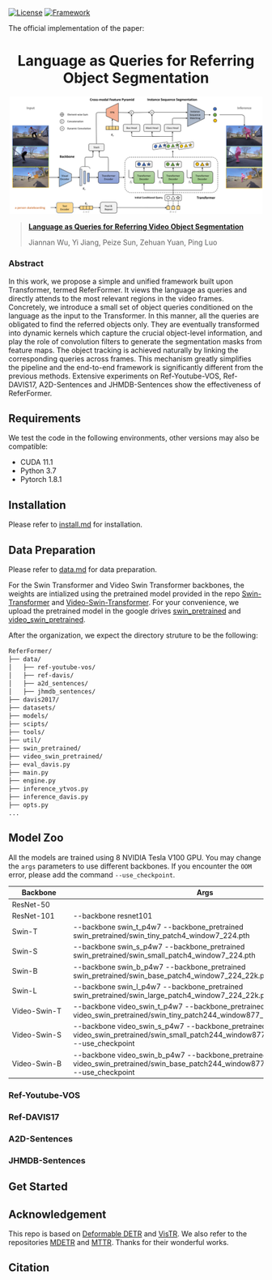 [![License](https://img.shields.io/badge/License-Apache%202.0-blue.svg)](https://opensource.org/licenses/Apache-2.0)
[![Framework](https://img.shields.io/badge/PyTorch-%23EE4C2C.svg?&logo=PyTorch&logoColor=white)](https://pytorch.org/)

The official implementation of the paper: 

<div align="center">
<h1>
<b>
Language as Queries for Referring Object Segmentation
</b>
</h1>
</div>

<p align="center"><img src="docs/network.png" width="500"/></p>

> [**Language as Queries for Referring Video Object Segmentation**](todo)
>
> Jiannan Wu, Yi Jiang, Peize Sun, Zehuan Yuan, Ping Luo

### Abstract

In this work, we propose a simple and unified framework built upon Transformer, termed ReferFormer. It views the language as queries and directly attends to the most relevant regions in the video frames. Concretely, we introduce a small set of object queries conditioned on the language as the input to the Transformer. In this manner, all the queries are obligated to find the referred objects only. They are eventually transformed into dynamic kernels which capture the crucial object-level information, and play the role of convolution filters to generate the segmentation masks from feature maps. The object tracking is achieved naturally by linking the corresponding queries across frames. This mechanism greatly simplifies the pipeline and the end-to-end framework is significantly different from the previous methods. Extensive experiments on Ref-Youtube-VOS, Ref-DAVIS17, A2D-Sentences and JHMDB-Sentences show the effectiveness of ReferFormer. 

## Requirements

We test the code in the following environments, other versions may also be compatible:

- CUDA 11.1
- Python 3.7
- Pytorch 1.8.1


## Installation

Please refer to [install.md](docs/install.md) for installation.

## Data Preparation

Please refer to [data.md](docs/data.md) for data preparation.

For the Swin Transformer and Video Swin Transformer backbones, the weights are intialized using the pretrained model provided in the repo [Swin-Transformer](https://github.com/microsoft/Swin-Transformer) and [Video-Swin-Transformer](https://github.com/SwinTransformer/Video-Swin-Transformer). For your convenience, we upload the pretrained model in the google drives [swin_pretrained](https://drive.google.com/drive/u/0/folders/1QWLayukDJYAxTFk7NPwerfso3Lrx35NL) and [video_swin_pretrained](https://drive.google.com/drive/u/0/folders/19qb9VbKSjuwgxsiPI3uv06XzQkB5brYM).


After the organization, we expect the directory struture to be the following:

```
ReferFormer/
├── data/
│   ├── ref-youtube-vos/
│   ├── ref-davis/
│   ├── a2d_sentences/
│   ├── jhmdb_sentences/
├── davis2017/
├── datasets/
├── models/
├── scipts/
├── tools/
├── util/
├── swin_pretrained/
├── video_swin_pretrained/
├── eval_davis.py
├── main.py
├── engine.py
├── inference_ytvos.py
├── inference_davis.py
├── opts.py
...
```

## Model Zoo

All the models are trained using 8 NVIDIA Tesla V100 GPU. You may change the `args` parameters to use different backbones. If you encounter the `OOM` error, please add the command `--use_checkpoint`.

| <div style="width: 80pt">Backbone</div>   | Args |
| ---------- | ---------------------------------------- |
| ResNet-50 |  | 
| ResNet-101 | --backbone resnet101 |
| Swin-T | --backbone swin_t_p4w7 --backbone_pretrained swin_pretrained/swin_tiny_patch4_window7_224.pth | 
| Swin-S | --backbone swin_s_p4w7 --backbone_pretrained swin_pretrained/swin_small_patch4_window7_224.pth | 
| Swin-B | --backbone swin_b_p4w7 --backbone_pretrained swin_pretrained/swin_base_patch4_window7_224_22k.pth  | 
| Swin-L | --backbone swin_l_p4w7 --backbone_pretrained swin_pretrained/swin_large_patch4_window7_224_22k.pth --use_checkpoint | 
| Video-Swin-T | --backbone video_swin_t_p4w7 --backbone_pretrained video_swin_pretrained/swin_tiny_patch244_window877_kinetics400_1k.pth | 
| Video-Swin-S | --backbone video_swin_s_p4w7 --backbone_pretrained video_swin_pretrained/swin_small_patch244_window877_kinetics400_1k.pth --use_checkpoint | 
| Video-Swin-B | --backbone video_swin_b_p4w7 --backbone_pretrained video_swin_pretrained/swin_base_patch244_window877_kinetics600_22k.pth --use_checkpoint | 

### Ref-Youtube-VOS



### Ref-DAVIS17

### A2D-Sentences

### JHMDB-Sentences


## Get Started

## Acknowledgement

This repo is based on [Deformable DETR](https://github.com/fundamentalvision/Deformable-DETR) and [VisTR](https://github.com/Epiphqny/VisTR). We also refer to the repositories [MDETR](https://github.com/ashkamath/mdetr) and [MTTR](https://github.com/mttr2021/MTTR). Thanks for their wonderful works.


## Citation
